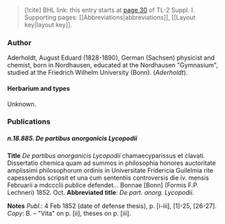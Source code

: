 > [!cite] BHL link: this entry starts at [page 30](https://www.biodiversitylibrary.org/item/103858#page/42/mode/1up) of TL-2 Suppl. I.
> Supporting pages: [[Abbreviations|abbreviations]], [[Layout key|layout key]].

### Author

Aderholdt, August Eduard (1828-1890), German (Sachsen) physicist and chemist, born in Nordhausen, educated at the Nordhausen "Gymnasium", studied at the Friedrich Wilhelm University (Bonn). (*Aderholdt*).

#### Herbarium and types

Unknown.

### Publications

##### n.18.885. De partibus anorganicis Lycopodii

**Title**
*De partibus anorganicis Lycopodii* chamaecyparissus et clavati. Dissertatio chemica quam ad summos in philosophia honores auctoritate amplissimi philosophorum ordinis in Universitate Fridericia Guilelmia rite capessendos scripsit et una cum sententiis controversis die iv. mensis Februarii a mdccclii publice defendet... Bonnae \[Bonn\] (Formis F.P. Lechneri) 1852. Oct.
**Abbreviated title**: *De part. anorg. Lycopodii*.

**Notes**
*Publ*.: 4 Feb 1852 (date of defense thesis), p. \[i-iii\], \[1\]-25, \[26-27\]. *Copy*: B. – "Vita" on p. \[ii\], theses on p. \[iii\].

